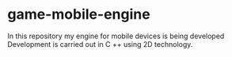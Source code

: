 # game-mobile-engine
In this repository my engine for mobile devices is being developed
Development is carried out in C ++ using 2D technology.
